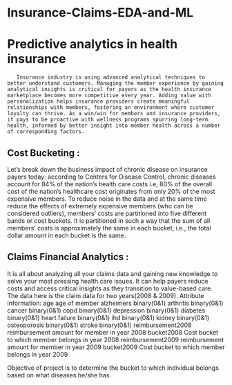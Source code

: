 # Insurance-Claims-EDA-and-ML

# Predictive analytics in health insurance

       Insurance industry is using advanced analytical techniques to better understand customers. Managing the member experience by gaining analytical insights is critical for payers as the health insurance marketplace becomes more competitive every year. Adding value with personalization helps insurance providers create meaningful relationships with members, fostering an environment where customer loyalty can thrive. As a win/win for members and insurance providers, it pays to be proactive with wellness programs spurring long-term health, informed by better insight into member health across a number of corresponding factors.

## Cost Bucketing : 
Let’s break down the business impact of chronic disease on insurance payers today: according to Centers for Disease Control, chronic diseases account for 84% of the nation’s health care costs i.e, 80% of the overall cost of the nation’s healthcare cost originates from only 20% of the most expensive members.
To reduce noise in the data and at the same time reduce the effects of extremely expensive members (who can be considered outliers), members’ costs are partitioned into five different bands or cost buckets. It is partitioned in such a way that the sum of all members’ costs is approximately the same in each bucket, i.e., the total dollar amount in each bucket is the same.

## Claims Financial Analytics :
It is all about analyzing all your claims data and gaining new knowledge to solve your most pressing health care issues. It can help payers reduce costs and access critical insights as they transition to value-based care.
The data here is the claim data for two years(2008 & 2009).
Attribute information:
age                  age of member
alzheimers           binary(0&1)
arthritis            binary(0&1)
cancer               binary(0&1)
copd                 binary(0&1)
depression           binary(0&1)
diabetes             binary(0&1)
heart.failure        binary(0&1)
ihd                  binary(0&1)
kidney               binary(0&1)
osteoporosis         binary(0&1)
stroke               binary(0&1)
reimbursement2008    reimbursement amount for member in year 2008
bucket2008           Cost bucket to which member belongs in year 2008
reimbursement2009    reimbursement amount for member in year 2009
bucket2009           Cost bucket to which member belongs in year 2009

Objective of project is to determine the bucket to which individual belongs based on what diseases he/she has.
